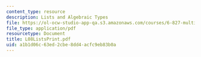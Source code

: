 ```yaml
---
content_type: resource
description: Lists and Algebraic Types
file: https://ol-ocw-studio-app-qa.s3.amazonaws.com/courses/6-827-multithreaded-parallelism-languages-and-compilers-fall-2002/a1b1d06c63ed2cbe8dd4acfc9eb83b0a_L08ListsPrint.pdf
file_type: application/pdf
resourcetype: Document
title: L08ListsPrint.pdf
uid: a1b1d06c-63ed-2cbe-8dd4-acfc9eb83b0a
---
```

